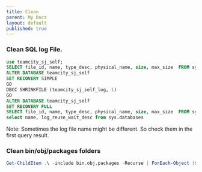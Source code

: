 ```yaml
---
title: Clean
parent: My Docs
layout: default
published: true
---
```

### Clean SQL log File.

```sql
use teamcity_sj_self;
SELECT file_id, name, type_desc, physical_name, size, max_size  FROM sys.database_files; 
ALTER DATABASE teamcity_sj_self
SET RECOVERY SIMPLE
GO
DBCC SHRINKFILE (teamcity_sj_self_log, 1)
GO
ALTER DATABASE teamcity_sj_self
SET RECOVERY FULL
SELECT file_id, name, type_desc, physical_name, size, max_size  FROM sys.database_files; 
select name, log_reuse_wait_desc from sys.databases 
```

Note: Sometimes the log file name might be different. So check them in the first query result.

### Clean bin/obj/packages folders

``` powershell
Get-ChildItem .\ -include bin,obj,packages -Recurse | ForEach-Object ($_) { Remove-Item $_.FullName -Force -Recurse }
```